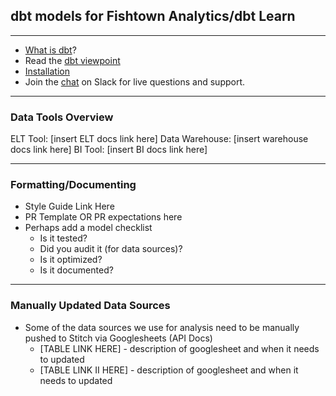## dbt models for Fishtown Analytics/dbt Learn

---
- [What is dbt](https://dbt.readme.io/docs/overview)?
- Read the [dbt viewpoint](https://dbt.readme.io/docs/viewpoint)
- [Installation](https://dbt.readme.io/docs/installation)
- Join the [chat](http://ac-slackin.herokuapp.com/) on Slack for live questions and support.

---
### Data Tools Overview
ELT Tool: [insert ELT docs link here]
Data Warehouse: [insert warehouse docs link here]
BI Tool: [insert BI docs link here]

---
### Formatting/Documenting
- Style Guide Link Here
- PR Template OR PR expectations here
- Perhaps add a model checklist
    - Is it tested?
    - Did you audit it (for data sources)?
    - Is it optimized?
    - Is it documented?

---
### Manually Updated Data Sources
- Some of the data sources we use for analysis need to be manually pushed to Stitch via Googlesheets (API Docs)
    - [TABLE LINK HERE] - description of googlesheet and when it needs to updated
    - [TABLE LINK II HERE] - description of googlesheet and when it needs to updated
